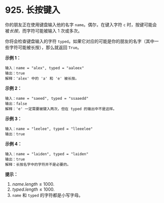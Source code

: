 # 925. 长按键入

你的朋友正在使用键盘输入他的名字 `name`。偶尔，在键入字符 `c` 时，按键可能会被*长按*，而字符可能被输入 1 次或多次。

你将会检查键盘输入的字符 `typed`。如果它对应的可能是你的朋友的名字（其中一些字符可能被长按），那么就返回 `True`。

**示例 1：**

```()
输入：name = "alex", typed = "aaleex"
输出：true
解释：'alex' 中的 'a' 和 'e' 被长按。
```

**示例 2：**

```()
输入：name = "saeed", typed = "ssaaedd"
输出：false
解释：'e' 一定需要被键入两次，但在 typed 的输出中不是这样。
```

**示例 3：**

```()
输入：name = "leelee", typed = "lleeelee"
输出：true
```

**示例 4：**

```()
输入：name = "laiden", typed = "laiden"
输出：true
解释：长按名字中的字符并不是必要的。
```

**提示：**

1. $name.length \leq 1000$.
2. $typed.length \leq 1000$.
3. `name` 和 `typed` 的字符都是小写字母。
